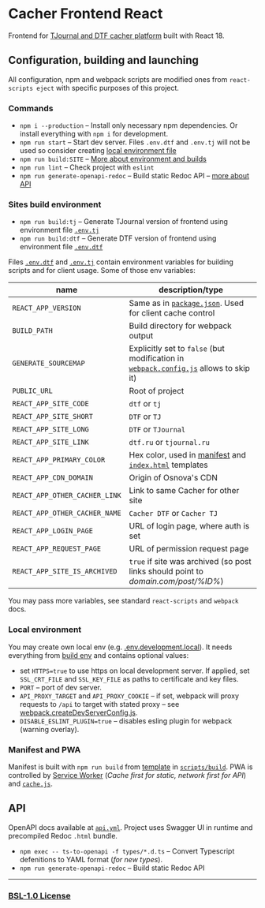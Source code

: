 # Cacher Frontend React

Frontend for [TJournal and DTF cacher platform](https://cacher.serguun42.ru) built with React 18.

## Configuration, building and launching

All configuration, npm and webpack scripts are modified ones from `react-scripts eject` with specific purposes of this project.

### Commands

- `npm i --production` – Install only necessary npm dependencies. Or install everything with `npm i` for development.
- `npm run start` – Start dev server. Files `.env.dtf` and `.env.tj` will not be used so consider creating [local environment file](#local-environment)
- `npm run build:SITE` – [More about environment and builds](#sites-build-environment)
- `npm run lint` – Check project with `eslint`
- `npm run generate-openapi-redoc` – Build static Redoc API – [more about API](#api)

### Sites build environment

- `npm run build:tj` – Generate TJournal version of frontend using environment file [`.env.tj`](./.env.tj)
- `npm run build:dtf` – Generate DTF version of frontend using environment file [`.env.dtf`](./.env.dtf)

Files [`.env.dtf`](./.env.dtf) and [`.env.tj`](./.env.tj) contain environment variables for building scripts and for client usage. Some of those env variables:

| name                          | description/type                                                                                                        |
| ----------------------------- | ----------------------------------------------------------------------------------------------------------------------- |
| `REACT_APP_VERSION`           | Same as in [`package.json`](./package.json). Used for client cache control                                              |
| `BUILD_PATH`                  | Build directory for webpack output                                                                                      |
| `GENERATE_SOURCEMAP`          | Explicitly set to `false` (but modification in [`webpack.config.js`](./config/webpack.config.js#L32) allows to skip it) |
| `PUBLIC_URL`                  | Root of project                                                                                                         |
| `REACT_APP_SITE_CODE`         | `dtf` or `tj`                                                                                                           |
| `REACT_APP_SITE_SHORT`        | `DTF` or `TJ`                                                                                                           |
| `REACT_APP_SITE_LONG`         | `DTF` or `TJournal`                                                                                                     |
| `REACT_APP_SITE_LINK`         | `dtf.ru` or `tjournal.ru`                                                                                               |
| `REACT_APP_PRIMARY_COLOR`     | Hex color, used in [manifest](./config/manifest.template.json) and [`index.html`](./public/index.html) templates        |
| `REACT_APP_CDN_DOMAIN`        | Origin of Osnova's CDN                                                                                                  |
| `REACT_APP_OTHER_CACHER_LINK` | Link to same Cacher for other site                                                                                      |
| `REACT_APP_OTHER_CACHER_NAME` | `Cacher DTF` or `Cacher TJ`                                                                                             |
| `REACT_APP_LOGIN_PAGE`        | URL of login page, where auth is set                                                                                    |
| `REACT_APP_REQUEST_PAGE`      | URL of permission request page                                                                                          |
| `REACT_APP_SITE_IS_ARCHIVED`  | `true` if site was archived (so post links should point to _domain.com/post/%ID%_)                                      |

You may pass more variables, see standard `react-scripts` and `webpack` docs.

### Local environment

You may create own local env (e.g. [.env.development.local](./.env.development.local)). It needs everything from [build env](#sites-build-environment) and contains optional values:

- set `HTTPS=true` to use https on local development server. If applied, set `SSL_CRT_FILE` and `SSL_KEY_FILE` as paths to certificate and key files.
- `PORT` – port of dev server.
- `API_PROXY_TARGET` and `API_PROXY_COOKIE` – if set, webpack will proxy requests to `/api` to target with stated proxy – see [webpack.createDevServerConfig.js](./config/webpack.createDevServerConfig.js#L78).
- `DISABLE_ESLINT_PLUGIN=true` – disables esling plugin for webpack (warning overlay).

### Manifest and PWA

Manifest is built with `npm run build` from [template](./config/manifest.template.json) in [`scripts/build`](./scripts/build.js#L213). PWA is controlled by [Service Worker](./src/service-worker.js) (_Cache first for static, network first for API_) and [`cache.js`](./src/util/cache.js).

## API

OpenAPI docs available at [`api.yml`](./public/docs/api.yml). Project uses Swagger UI in runtime and precompiled Redoc `.html` bundle.

- `npm exec -- ts-to-openapi -f types/*.d.ts` – Convert Typescript defenitions to YAML format (_for new types_).
- `npm run generate-openapi-redoc` – Build static Redoc API

---

### [BSL-1.0 License](./LICENSE)
